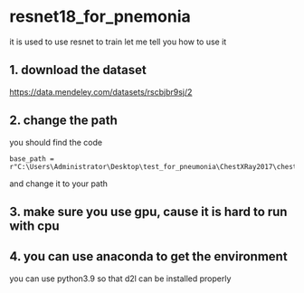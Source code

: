 # resnet18_for_pnemonia
it is used to use resnet to train
let me tell you how to use it
## 1. download the dataset
https://data.mendeley.com/datasets/rscbjbr9sj/2
## 2. change the path
you should find the code


```PY
base_path = r"C:\Users\Administrator\Desktop\test_for_pneumonia\ChestXRay2017\chest_xray"
```


and change it to your path
## 3. make sure you use gpu, cause it is hard to run with cpu
## 4. you can use anaconda to get the environment
you can use python3.9 so that d2l can be installed properly
